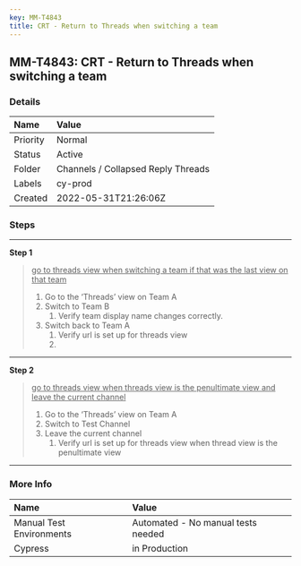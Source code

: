 ```yaml
---
key: MM-T4843
title: CRT - Return to Threads when switching a team
---
```


## MM-T4843: CRT - Return to Threads when switching a team

### Details

| Name     | Value                              |
| :------- | :--------------------------------- |
| Priority | Normal                             |
| Status   | Active                             |
| Folder   | Channels / Collapsed Reply Threads |
| Labels   | cy-prod                            |
| Created  | 2022-05-31T21:26:06Z               |

### Steps

<hr/>

**Step 1**

> <article><u>go to threads view when switching a team if that was the last view on that team</u><ol><li>Go to the ‘Threads’ view on Team A</li><li>Switch to Team B<ol><li>Verify team display name changes correctly.</li></ol></li><li>Switch back to Team A<ol><li>Verify url is set up for threads view</li><li><br /></li></ol></li></ol></article>

<hr/>

**Step 2**

> <article><u>go to threads view when threads view is the penultimate view and leave the current channel</u><ol><li>Go to the ‘Threads’ view on Team A</li><li>Switch to Test Channel</li><li>Leave the current channel<ol><li>Verify url is set up for threads view when thread view is the penultimate view</li></ol></li></ol></article>

<hr/>

### More Info

| Name                     | Value                              |
| :----------------------- | :--------------------------------- |
| Manual Test Environments | Automated - No manual tests needed |
| Cypress                  | in Production                      |
